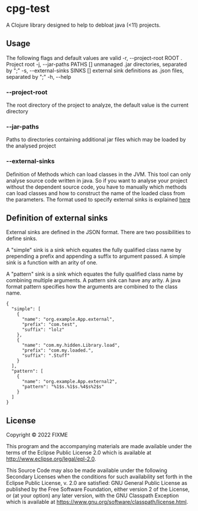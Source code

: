 # cpg-test

A Clojure library designed to help to debloat java (<11) projects.

## Usage

The following flags and default values are valid
-r, --project-root ROOT     .   Project root
-j, --jar-paths PATHS       []  unmanaged .jar directories, separated by ";"
-s, --external-sinks SINKS  []  external sink definitions as .json files, separated by ";"
-h, --help

### --project-root
The root directory of the project to analyze, the default value is the current directory

### --jar-paths
Paths to directories containing additional jar files which may be loaded by the analysed project

### --external-sinks
Definition of Methods which can load classes in the JVM. This tool can only analyse source code written in java. So if
you want to analyse your project without the dependent source code, you have to manually which methods can load classes
and how to construct the name of the loaded class from the parameters.
The format used to specify external sinks is explained [here](#definition-of-external-sinks)

## Definition of external sinks
External sinks are defined in the JSON format. There are two possibilities to define sinks.

A "simple" sink is a sink which equates the fully qualified class name by prepending a prefix and appending a suffix to
argument passed. A simple sink is a function with an arity of one.

A "pattern" sink is a sink which equates the fully qualified class name by combining multiple arguments. A pattern sink
can have any arity. A java format pattern specifies how the arguments are combined to the class name.

```
{
  "simple": [
    {
      "name": "org.example.App.external",
      "prefix": "com.test",
      "suffix": "lolz"
    },
    {
      "name": "com.my.hidden.Library.load",
      "prefix": "com.my.loaded.",
      "suffix": ".Stuff"
    }
  ],
  "pattern": [
    {
      "name": "org.example.App.external2",
      "pattern": "%1$s.%1$s.%4$s%2$s"
    }
  ]
}
```

## License

Copyright © 2022 FIXME

This program and the accompanying materials are made available under the
terms of the Eclipse Public License 2.0 which is available at
http://www.eclipse.org/legal/epl-2.0.

This Source Code may also be made available under the following Secondary
Licenses when the conditions for such availability set forth in the Eclipse
Public License, v. 2.0 are satisfied: GNU General Public License as published by
the Free Software Foundation, either version 2 of the License, or (at your
option) any later version, with the GNU Classpath Exception which is available
at https://www.gnu.org/software/classpath/license.html.
